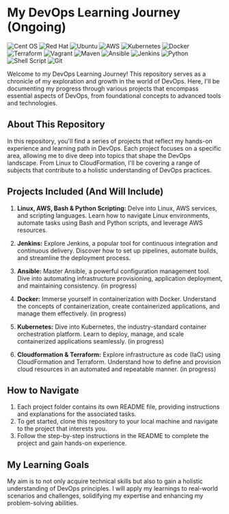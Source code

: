 # My DevOps Learning Journey (Ongoing)

![Cent OS](https://img.shields.io/badge/cent%20os-002260?style=for-the-badge&logo=centos&logoColor=F0F0F0)
![Red Hat](https://img.shields.io/badge/Red%20Hat-EE0000?style=for-the-badge&logo=redhat&logoColor=white)
![Ubuntu](https://img.shields.io/badge/Ubuntu-E95420?style=for-the-badge&logo=ubuntu&logoColor=white)
![AWS](https://img.shields.io/badge/AWS-%23FF9900.svg?style=for-the-badge&logo=amazon-aws&logoColor=white)
![Kubernetes](https://img.shields.io/badge/kubernetes-%23326ce5.svg?style=for-the-badge&logo=kubernetes&logoColor=white)
![Docker](https://img.shields.io/badge/docker-%230db7ed.svg?style=for-the-badge&logo=docker&logoColor=white)
![Terraform](https://img.shields.io/badge/terraform-%235835CC.svg?style=for-the-badge&logo=terraform&logoColor=white)
![Vagrant](https://img.shields.io/badge/vagrant-%231563FF.svg?style=for-the-badge&logo=vagrant&logoColor=white)
![Maven](https://img.shields.io/badge/Maven-C71A36?style=for-the-badge&logo=Apache%20Maven&logoColor=white)
![Ansible](https://img.shields.io/badge/ansible-%231A1918.svg?style=for-the-badge&logo=ansible&logoColor=white)
![Jenkins](https://img.shields.io/badge/jenkins-%232C5263.svg?style=for-the-badge&logo=jenkins&logoColor=white)
![Python](https://img.shields.io/badge/python-3670A0?style=for-the-badge&logo=python&logoColor=ffdd54)
![Shell Script](https://img.shields.io/badge/shell_script-%23121011.svg?style=for-the-badge&logo=gnu-bash&logoColor=white)
![Git](https://img.shields.io/badge/git-%23F05033.svg?style=for-the-badge&logo=git&logoColor=white)


Welcome to my DevOps Learning Journey! This repository serves as a chronicle of my exploration and growth in the world of DevOps. Here, I'll be documenting my progress through various projects that encompass essential aspects of DevOps, from foundational concepts to advanced tools and technologies.

## About This Repository

In this repository, you'll find a series of projects that reflect my hands-on experience and learning path in DevOps. Each project focuses on a specific area, allowing me to dive deep into topics that shape the DevOps landscape. From Linux to CloudFormation, I'll be covering a range of subjects that contribute to a holistic understanding of DevOps practices.

## Projects Included (And Will Include)

1. **Linux, AWS, Bash & Python Scripting:** Delve into Linux, AWS services, and scripting languages. Learn how to navigate Linux environments, automate tasks using Bash and Python scripts, and leverage AWS resources.

2. **Jenkins:** Explore Jenkins, a popular tool for continuous integration and continuous delivery. Discover how to set up pipelines, automate builds, and streamline the deployment process.

3. **Ansible:** Master Ansible, a powerful configuration management tool. Dive into automating infrastructure provisioning, application deployment, and maintaining consistency. (in progress)

4. **Docker:** Immerse yourself in containerization with Docker. Understand the concepts of containerization, create containerized applications, and manage them effectively. (in progress)

5. **Kubernetes:** Dive into Kubernetes, the industry-standard container orchestration platform. Learn to deploy, manage, and scale containerized applications seamlessly. (in progress)

6. **Cloudformation & Terraform:** Explore infrastructure as code (IaC) using CloudFormation and Terraform. Understand how to define and provision cloud resources in an automated and repeatable manner. (in progress)

## How to Navigate

1. Each project folder contains its own README file, providing instructions and explanations for the associated tasks.
2. To get started, clone this repository to your local machine and navigate to the project that interests you.
3. Follow the step-by-step instructions in the README to complete the project and gain hands-on experience.

## My Learning Goals

My aim is to not only acquire technical skills but also to gain a holistic understanding of DevOps principles. I will apply my learnings to real-world scenarios and challenges, solidifying my expertise and enhancing my problem-solving abilities.
